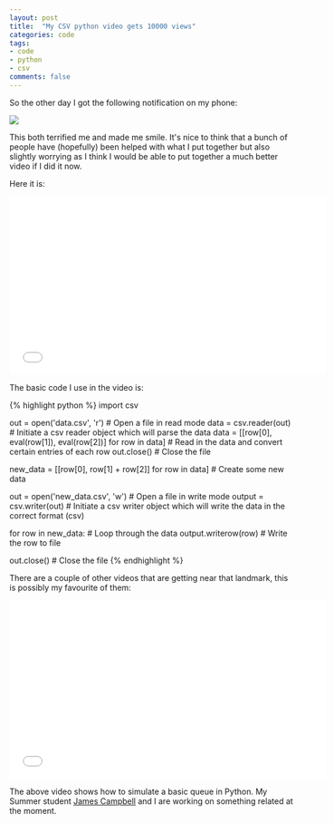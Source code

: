 ```yaml
---
layout: post
title:  "My CSV python video gets 10000 views"
categories: code
tags:
- code
- python
- csv
comments: false
---
```


So the other day I got the following notification on my phone:

![]({{site.baseurl}}/assets/images/10000_views_notification.png)

This both terrified me and made me smile. It's nice to think that a bunch of people have (hopefully) been helped with what I put together but also slightly worrying as I think I would be able to put together a much better video if I did it now.

Here it is:

<iframe width="560" height="315" src="//www.youtube.com/embed/jQ9aDyBWCXI" frameborder="0" allowfullscreen></iframe>

The basic code I use in the video is:

{% highlight python %}
import csv

out = open('data.csv', 'r')  # Open a file in read mode
data = csv.reader(out)  # Initiate a csv reader object which will parse the data
data = [[row[0], eval(row[1]), eval(row[2])] for row in data]  # Read in the data and convert certain entries of each row
out.close()  # Close the file

new_data = [[row[0], row[1] + row[2]] for row in data]  # Create some new data

out = open('new_data.csv', 'w')  # Open a file in write mode
output = csv.writer(out)  # Initiate a csv writer object which will write the data in the correct format (csv)

for row in new_data:  # Loop through the data
    output.writerow(row)  # Write the row to file

out.close()  # Close the file
{% endhighlight %}

There are a couple of other videos that are getting near that landmark, this is possibly my favourite of them:

<iframe width="560" height="315" src="//www.youtube.com/embed/WEA8m3j-Jqk" frameborder="0" allowfullscreen></iframe>

The above video shows how to simulate a basic queue in Python.
My Summer student [James Campbell](https://plus.google.com/103944008095354003273/posts) and I are working on something related at the moment.
